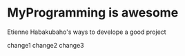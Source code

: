 # MyProgramming is awesome
Etienne Habakubaho's  ways to develope a good project

change1 
change2
change3


